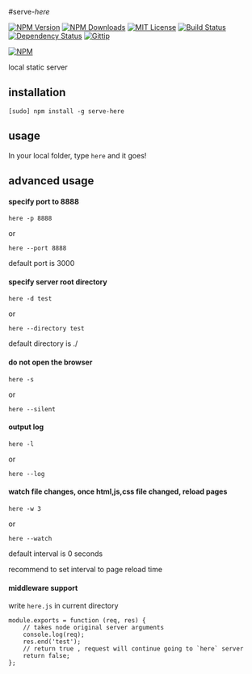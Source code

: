 #serve-*here*

[![NPM Version][npm-version-image]][npm-url]
[![NPM Downloads][npm-downloads-image]][npm-url]
[![MIT License][license-image]][license-url]
[![Build Status][travis-image]][travis-url]
[![Dependency Status][david-image]][david-url]
[![Gittip][gittip-image]][gittip-url]

[![NPM][nodei-image]][nodei-url]

local static server

## installation

`[sudo] npm install -g serve-here`

## usage

In your local folder, type `here` and it goes\!

## advanced usage

#### specify port to 8888

`here -p 8888`

or

`here --port 8888`

default port is 3000

#### specify server root directory

`here -d test`

or

`here --directory test`

default directory is ./

#### do not open the browser

`here -s`

or

`here --silent`

#### output log

`here -l`

or

`here --log`


#### watch file changes, once html,js,css file changed, reload pages

`here -w 3`

or

`here --watch`

default interval is 0 seconds

recommend to set interval to page reload time

#### middleware support

write `here.js` in current directory

```
module.exports = function (req, res) {
    // takes node original server arguments
    console.log(req);
    res.end('test');
    // return true , request will continue going to `here` server
    return false;
};

```


[npm-version-image]: http://img.shields.io/npm/v/serve-here.svg?style=flat
[npm-url]: https://www.npmjs.com/package/serve-here
[npm-downloads-image]: http://img.shields.io/npm/dm/serve-here.svg?style=flat
[license-image]: http://img.shields.io/badge/license-MIT-blue.svg?style=flat
[license-url]: LICENSE
[travis-image]: https://travis-ci.org/vivaxy/here.svg?branch=master
[travis-url]: https://travis-ci.org/vivaxy/here
[david-image]: http://img.shields.io/david/vivaxy/here.svg?style=flat
[david-url]: https://david-dm.org/vivaxy/here
[gittip-image]: https://img.shields.io/gittip/vivaxy.svg?style=flat
[gittip-url]: https://www.gittip.com/vivaxy/
[nodei-image]: https://nodei.co/npm-dl/serve-here.png?height=3
[nodei-url]: https://nodei.co/npm/serve-here/
